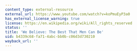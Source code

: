 ```yaml
---
content_type: external-resource
external_url: https://www.youtube.com/watch?v=koPmuEyP3a0
has_external_license_warning: true
license: https://en.wikipedia.org/wiki/All_rights_reserved
status: ''
title: 'We Believe: The Best That Men Can Be'
uid: b4339c68-fa71-4abc-bb0b-c06d3d730210
wayback_url: ''
---
```

